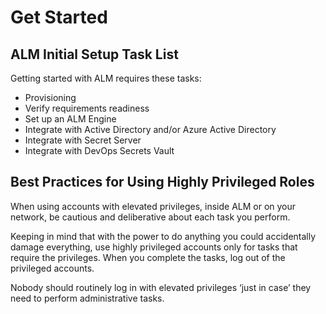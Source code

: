 ﻿[title]: # (Get Started)
[tags]: # (Account Lifecycle Manager,ALM,Active Directory,)
[priority]: # (100)

# Get Started

## ALM Initial Setup Task List

Getting started with ALM requires these tasks:

* Provisioning
* Verify requirements readiness
* Set up an ALM Engine
* Integrate with Active Directory and/or Azure Active Directory
* Integrate with Secret Server
* Integrate with DevOps Secrets Vault

## Best Practices for Using Highly Privileged Roles

When using accounts with elevated privileges, inside ALM or on your network, be cautious and deliberative about each task you perform.

Keeping in mind that with the power to do anything you could accidentally damage everything, use highly privileged accounts only for tasks that require the privileges. When you complete the tasks, log out of the privileged accounts.

Nobody should routinely log in with elevated privileges ‘just in case’ they need to perform administrative tasks.
